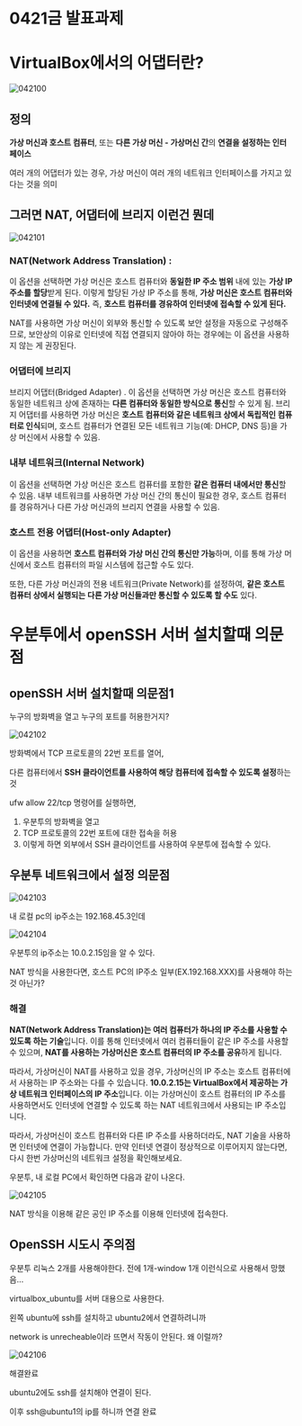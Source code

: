 # 0421금 발표과제

# VirtualBox에서의 어댑터란?

![042100](./img/0421/Untitled.png)

## 정의

**가상 머신과 호스트 컴퓨터**, 또는 **다른 가상 머신 - 가상머신 간**의 **연결을 설정하는 인터페이스**

여러 개의 어댑터가 있는 경우, 가상 머신이 여러 개의 네트워크 인터페이스를 가지고 있다는 것을 의미 

## 그러면 NAT, 어댑터에 브리지 이런건 뭔데

![042101](./img/0421/Untitled%201.png)

### NAT(Network Address Translation) :

이 옵션을 선택하면 가상 머신은 호스트 컴퓨터와 **동일한 IP 주소 범위** 내에 있는 **가상 IP 주소를 할당**받게 된다. 이렇게 할당된 가상 IP 주소를 통해, **가상 머신은 호스트 컴퓨터와 인터넷에 연결될 수 있다.**  즉, **호스트 컴퓨터를 경유하여 인터넷에 접속할 수 있게 된다.**

NAT를 사용하면 가상 머신이 외부와 통신할 수 있도록 보안 설정을 자동으로 구성해주므로, 보안상의 이유로 인터넷에 직접 연결되지 않아야 하는 경우에는 이 옵션을 사용하지 않는 게 권장된다. 

### 어댑터에 브리지

브리지 어댑터(Bridged Adapter) . 이 옵션을 선택하면 가상 머신은 호스트 컴퓨터와 동일한 네트워크 상에 존재하는 **다른 컴퓨터와 동일한 방식으로 통신**할 수 있게 됨.  브리지 어댑터를 사용하면 가상 머신은 **호스트 컴퓨터와 같은 네트워크 상에서 독립적인 컴퓨터로 인식**되며, 호스트 컴퓨터가 연결된 모든 네트워크 기능(예: DHCP, DNS 등)을 가상 머신에서 사용할 수 있음. 

### 내부 네트워크(Internal Network)

이 옵션을 선택하면 가상 머신은 호스트 컴퓨터를 포함한 **같은 컴퓨터 내에서만 통신**할 수 있음. 내부 네트워크를 사용하면 가상 머신 간의 통신이 필요한 경우, 호스트 컴퓨터를 경유하거나 다른 가상 머신과의 브리지 연결을 사용할 수 있음. 

### 호스트 전용 어댑터(Host-only Adapter)

이 옵션을 사용하면 **호스트 컴퓨터와 가상 머신 간의 통신만 가능**하며, 이를 통해 가상 머신에서 호스트 컴퓨터의 파일 시스템에 접근할 수도 있다. 

또한, 다른 가상 머신과의 전용 네트워크(Private Network)를 설정하여, **같은 호스트 컴퓨터 상에서 실행되는 다른 가상 머신들과만 통신할 수 있도록 할 수도** 있다. 

# 우분투에서 openSSH 서버 설치할때 의문점

## openSSH 서버 설치할때 의문점1

누구의 방화벽을 열고 누구의 포트를 허용한거지? 

![042102](./img/0421/Untitled%202.png)

방화벽에서 TCP 프로토콜의 22번 포트를 열어,

 다른 컴퓨터에서 **SSH 클라이언트를 사용하여 해당 컴퓨터에 접속할 수 있도록 설정**하는 것

ufw allow 22/tcp 명령어를 실행하면, 

1. 우분투의 방화벽을 열고
2.  TCP 프로토콜의 22번 포트에 대한 접속을 허용
3. 이렇게 하면 외부에서 SSH 클라이언트를 사용하여 우분투에 접속할 수 있다. 

## 우분투 네트워크에서 설정 의문점

![042103](./img/0421/Untitled%203.png)

내 로컬 pc의 ip주소는 192.168.45.3인데

![042104](./img/0421/Untitled%204.png)

우분투의 ip주소는 10.0.2.15임을 알 수 있다. 

NAT 방식을 사용한다면, 호스트 PC의 IP주소 일부(EX.192.168.XXX)를 사용해야 하는 것 아닌가?

### 해결

**NAT(Network Address Translation)는 여러 컴퓨터가 하나의 IP 주소를 사용할 수 있도록 하는 기술**입니다. 이를 통해 인터넷에서 여러 컴퓨터들이 같은 IP 주소를 사용할 수 있으며, **NAT를 사용하는 가상머신은 호스트 컴퓨터의 IP 주소를 공유**하게 됩니다.

따라서, 가상머신이 NAT를 사용하고 있을 경우, 가상머신의 IP 주소는 호스트 컴퓨터에서 사용하는 IP 주소와는 다를 수 있습니다. **10.0.2.15는 VirtualBox에서 제공하는 가상 네트워크 인터페이스의 IP 주소**입니다. 이는 가상머신이 호스트 컴퓨터의 IP 주소를 사용하면서도 인터넷에 연결할 수 있도록 하는 NAT 네트워크에서 사용되는 IP 주소입니다.

따라서, 가상머신이 호스트 컴퓨터와 다른 IP 주소를 사용하더라도, NAT 기술을 사용하면 인터넷에 연결이 가능합니다. 만약 인터넷 연결이 정상적으로 이루어지지 않는다면, 다시 한번 가상머신의 네트워크 설정을 확인해보세요.

우분투, 내 로컬 PC에서 확인하면 다음과 같이 나온다. 

![042105](./img/0421/Untitled%205.png)

NAT 방식을 이용해 같은 공인 IP 주소를 이용해 인터넷에 접속한다. 

## OpenSSH 시도시 주의점

우분투 리눅스 2개를 사용해야한다. 전에 1개-window 1개 이런식으로 사용해서 망했음… 

virtualbox_ubuntu를 서버 대용으로 사용한다. 

왼쪽 ubuntu에 ssh를 설치하고 ubuntu2에서 연결하려니까 

network is unrecheable이라 뜨면서 작동이 안된다. 왜 이럴까?

![042106](./img/0421/Untitled%206.png)

해결완료

ubuntu2에도 ssh를 설치해야 연결이 된다. 

이후 ssh@ubuntu1의 ip를 하니까 연결 완료